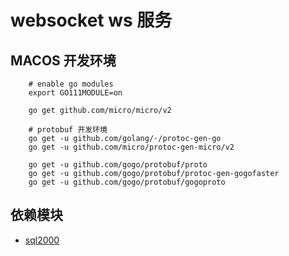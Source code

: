 # websocket ws 服务

## MACOS 开发环境

```
    # enable go modules
    export GO111MODULE=on

    go get github.com/micro/micro/v2

    # protobuf 开发环境
    go get -u github.com/golang/·/protoc-gen-go
    go get -u github.com/micro/protoc-gen-micro/v2

    go get -u github.com/gogo/protobuf/proto
    go get -u github.com/gogo/protobuf/protoc-gen-gogofaster
    go get -u github.com/gogo/protobuf/gogoproto
```

## 依赖模块

- [sql2000](https://github.com/lecex/core)
